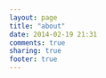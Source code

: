 ```yaml
---
layout: page
title: "about"
date: 2014-02-19 21:31
comments: true
sharing: true
footer: true
---
```

